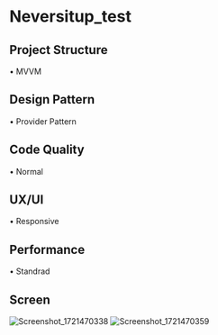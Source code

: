 # Neversitup_test
## Project Structure
• MVVM

## Design Pattern
• Provider Pattern

## Code Quality
• Normal

## UX/UI
• Responsive

## Performance
• Standrad

## Screen
![Screenshot_1721470338](https://github.com/user-attachments/assets/5613b60a-0d58-49f1-9999-a7fb50874bab)
![Screenshot_1721470359](https://github.com/user-attachments/assets/d1da8563-a7bc-4efb-9981-c8dda3545cef)